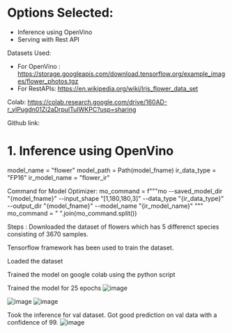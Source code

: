 # Options Selected:
* Inference using OpenVino
* Serving with Rest API

Datasets Used:
* For OpenVino :
https://storage.googleapis.com/download.tensorflow.org/example_images/flower_photos.tgz
* For RestAPIs: https://en.wikipedia.org/wiki/Iris_flower_data_set


Colab:
https://colab.research.google.com/drive/160AD-r_ylPugdn01Zi2aDrpulTuIWKPC?usp=sharing

Github link:

# 1. Inference using OpenVino 

model_name = "flower"
model_path = Path(model_fname)
ir_data_type = "FP16"
ir_model_name = "flower_ir"


Command for Model Optimizer:
mo_command = f"""mo
                 --saved_model_dir "{model_fname}"
                 --input_shape "[1,180,180,3]"
                 --data_type "{ir_data_type}"
                 --output_dir "{model_fname}"
                 --model_name "{ir_model_name}"
                 """
mo_command = " ".join(mo_command.split())

Steps :
Downloaded the dataset of flowers which has 5 differenct species consisting of 3670 samples.

Tensorflow framework has been used to train the dataset.

Loaded the dataset 

Trained the model on google colab using the python script 

Trained the model for 25 epochs
![image](https://user-images.githubusercontent.com/99698941/203488042-4fc9ac5c-989f-4783-92f6-c09fe7af4b51.png)

![image](https://user-images.githubusercontent.com/99698941/203488983-c85ec4ac-a8fd-4cac-bbd3-ba5985769be3.png)
![image](https://user-images.githubusercontent.com/99698941/203489019-0c5bc4e4-d838-4e0a-9ccd-3428db36d967.png)


Took the inference for val dataset. 
Got good prediction on val data with a confidence of 99.
![image](https://user-images.githubusercontent.com/99698941/203488485-9702d65a-61d4-4987-923f-e19621fcc4a0.png)



